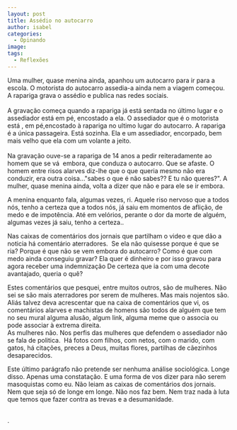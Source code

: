 ```yaml
---
layout: post
title: Assédio no autocarro
author: isabel
categories:
  - Opinando
image:
tags:
  - Reflexões
---
```

Uma mulher, quase menina ainda, apanhou um autocarro para ir para a escola. O motorista do autocarro assedia-a ainda nem a viagem come&ccedil;ou. A rapariga grava o assédio e publica nas redes sociais.<br><br>A grava&ccedil;&atilde;o come&ccedil;a quando a rapariga j&aacute; est&aacute; sentada no &uacute;ltimo lugar e o assediador est&aacute; em pé, encostado a ela. O assediador que é o motorista est&aacute; , em pé,encostado &agrave; rapariga no ultimo lugar do autocarro. A rapariga é a &uacute;nica passageira. Est&aacute; sozinha. Ela e um assediador, encorpado, bem mais velho que ela com um volante a jeito.<br><br>Na grava&ccedil;&atilde;o ouve-se a rapariga de 14 anos a pedir reiteradamente ao homem que se v&aacute;&nbsp; embora, que conduza o autocarro. Que se afaste. O homem entre risos alarves diz-lhe que o que queria mesmo n&atilde;o era conduzir, era outra coisa..."sabes o que é n&atilde;o sabes?? E tu n&atilde;o queres?". A mulher, quase menina ainda, volta a dizer que n&atilde;o e para ele se ir embora.

A menina enquanto fala, algumas vezes, ri. Aquele riso nervoso que a todos n&oacute;s, tenho a certeza que a todos n&oacute;s, j&aacute; saiu em momentos de afli&ccedil;&atilde;o, de medo e de impot&ecirc;ncia. Até em vel&oacute;rios, perante o dor da morte de alguém, algumas vezes j&aacute; saiu, tenho a certeza..

Nas caixas de coment&aacute;rios dos jornais que partilham o video e que d&atilde;o a noticia h&aacute; coment&aacute;rio aterradores.&nbsp; Se ela n&atilde;o quisesse porque é que se ria? Porque é que n&atilde;o se vem embora do autocarro? Como é que com medo ainda conseguiu gravar? Ela quer é dinheiro e por isso gravou para agora receber uma indemniza&ccedil;&atilde;o De certeza que ia com uma decote avantajado, queria o qu&ecirc;?

Estes coment&aacute;rios que pesquei, entre muitos outros, s&atilde;o de mulheres. N&atilde;o sei se s&atilde;o mais aterradores por serem de mulheres. Mas mais nojentos s&atilde;o.<br>Ali&aacute;s talvez deva acrescentar que na caixa de coment&aacute;rios que vi, os coment&aacute;rios alarves e machistas de homens s&atilde;o todos de alguém que tem no seu mural alguma alus&atilde;o, algum link, alguma meme que o associa ou pode associar &agrave; extrema direita.<br>As mulheres n&atilde;o. Nos perfis das mulheres que defendem o assediador n&atilde;o se fala de politica.&nbsp; H&aacute; fotos com filhos, com netos, com o marido, com gatos, h&aacute; cita&ccedil;&otilde;es, preces a Deus, muitas flores, partilhas de c&atilde;ezinhos desaparecidos.&nbsp;

Este &uacute;ltimo par&aacute;grafo n&atilde;o pretende ser nenhuma an&aacute;lise sociol&oacute;gica. Longe disso. Apenas uma constata&ccedil;&atilde;o. E uma forma de vos dizer para n&atilde;o serem masoquistas como eu. N&atilde;o leiam as caixas de coment&aacute;rios dos jornais. Nem que seja s&oacute; de longe em longe. N&atilde;o nos faz bem. Nem traz nada &agrave; luta que temos que fazer contra as trevas e a desumanidade.

<br>.<br>&nbsp;

